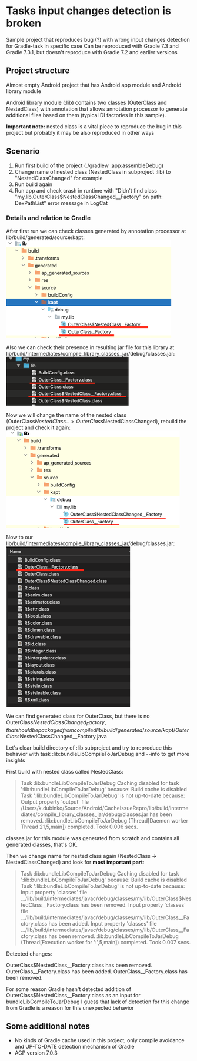 # Tasks input changes detection is broken

Sample project that reproduces bug (?) with wrong input changes detection for Gradle-task in specific case
Can be reproduced with Gradle 7.3 and Gradle 7.3.1, but doesn't reproduce with Gradle 7.2 and earlier versions

## Project structure

Almost empty Android project that has Android app module and Android library module

Android library module (:lib) contains two classes (OuterClass and NestedClass) with annotation 
that allows annotation processor to generate additional files based on them 
(typical DI factories in this sample).

**Important note:** nested class is a vital piece to reproduce the bug in this project but probably 
it may be also reproduced in other ways

## Scenario

1. Run first build of the project (./gradlew :app:assembleDebug)
2. Change name of nested class (NestedClass in subproject :lib) to "NestedClassChanged" for example
3. Run build again
4. Run app and check crash in runtime with 
   "Didn't find class "my.lib.OuterClass$NestedClassChanged__Factory" on path: DexPathList" 
   error message in LogCat

### Details and relation to Gradle

After first run we can check classes generated by annotation processor at lib/build/generated/source/kapt:
![lib/build/generated/source/kapt](screens/screen1.png)

Also we can check their presence in resulting jar file for this library at lib/build/intermediates/compile_library_classes_jar/debug/classes.jar: 
![lib/build/intermediates/compile_library_classes_jar/debug/classes.jar](screens/screen2.png)

Now we will change the name of the nested class (OuterClass$NestedClass -> OuterClass$NestedClassChanged),
rebuild the project and check it again:
![lib/build/generated/source/kapt](screens/screen3.png)

Now to our lib/build/intermediates/compile_library_classes_jar/debug/classes.jar:
![lib/build/intermediates/compile_library_classes_jar/debug/classes.jar](screens/screen4.png)

We can find generated class for OuterClass, but there is no OuterClass$NestedClassChanged_Factory, that should be 
packaged from compiled lib/build/generated/source/kapt/OuterClass$NestedClassChanged__Factory.java

Let's clear build directory of :lib subproject and try to reproduce this behavior with task 
:lib:bundleLibCompileToJarDebug and --info to get more insights

First build with nested class called NestedClass: 

> Task :lib:bundleLibCompileToJarDebug
Caching disabled for task ':lib:bundleLibCompileToJarDebug' because:
Build cache is disabled
Task ':lib:bundleLibCompileToJarDebug' is not up-to-date because:
Output property 'output' file /Users/k.dubinko/Source/Android/CacheIssueRepro/lib/build/intermediates/compile_library_classes_jar/debug/classes.jar has been removed.
:lib:bundleLibCompileToJarDebug (Thread[Daemon worker Thread 21,5,main]) completed. Took 0.006 secs.

classes.jar for this module was generated from scratch and contains all generated classes, that's OK.

Then we change name for nested class again (NestedClass -> NestedClassChanged) and look for **most important part**:

> Task :lib:bundleLibCompileToJarDebug
Caching disabled for task ':lib:bundleLibCompileToJarDebug' because:
Build cache is disabled
Task ':lib:bundleLibCompileToJarDebug' is not up-to-date because:
Input property 'classes' file .../lib/build/intermediates/javac/debug/classes/my/lib/OuterClass$NestedClass__Factory.class has been removed.
Input property 'classes' file .../lib/build/intermediates/javac/debug/classes/my/lib/OuterClass__Factory.class has been added.
Input property 'classes' file .../lib/build/intermediates/javac/debug/classes/my/lib/OuterClass__Factory.class has been removed.
:lib:bundleLibCompileToJarDebug (Thread[Execution worker for ':',5,main]) completed. Took 0.007 secs.

Detected changes:

OuterClass$NestedClass__Factory.class has been removed.
OuterClass__Factory.class has been added.
OuterClass__Factory.class has been removed.

For some reason Gradle hasn't detected addition of OuterClass$NestedClass__Factory.class as an input for bundleLibCompileToJarDebug
I guess that lack of detection for this change from Gradle is a reason for this unexpected behavior

## Some additional notes

- No kinds of Gradle cache used in this project, only compile avoidance and UP-TO-DATE detection mechanism of Gradle
- AGP version 7.0.3
